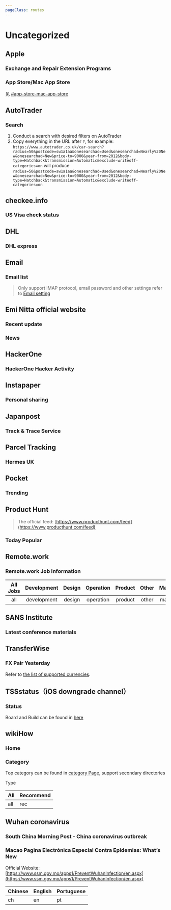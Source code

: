 ```yaml
---
pageClass: routes
---
```


# Uncategorized

## Apple

### Exchange and Repair Extension Programs

<RouteEn author="metowolf HenryQW" example="/apple/exchange_repair" path="/apple/exchange_repair/:country?" :paramsDesc="['country code in apple.com URL (exception: for `United States` please use `us`), default to China `cn`']" />

### App Store/Mac App Store

见 [#app-store-mac-app-store](/en/program-update.html#app-store-mac-app-store)

## AutoTrader

### Search

<RouteEn author="HenryQW" example="/autotrader/radius=50&postcode=sw1a1aa&onesearchad=Used&onesearchad=Nearly%20New&onesearchad=New&price-to=9000&year-from=2012&body-type=Hatchback&transmission=Automatic&exclude-writeoff-categories=on" path="/autotrader/:query" :paramsDesc="['the search query']">

1. Conduct a search with desired filters on AutoTrader
1. Copy everything in the URL after `?`, for example: `https://www.autotrader.co.uk/car-search?radius=50&postcode=sw1a1aa&onesearchad=Used&onesearchad=Nearly%20New&onesearchad=New&price-to=9000&year-from=2012&body-type=Hatchback&transmission=Automatic&exclude-writeoff-categories=on` will produce `radius=50&postcode=sw1a1aa&onesearchad=Used&onesearchad=Nearly%20New&onesearchad=New&price-to=9000&year-from=2012&body-type=Hatchback&transmission=Automatic&exclude-writeoff-categories=on`

</RouteEn>

## checkee.info

### US Visa check status

<RouteEn author="lalxyy" example="/checkee/2019-03" path="/checkee/:month" :paramsDesc="['Year-month of visa check，for example 2019-03']" />

## DHL

### DHL express

<RouteEn author="ntzyz" example="/dhl/12345678" path="/dhl/:shipment_id" :paramsDesc="['Waybill number']"/>

## Email

### Email list

> Only support IMAP protocol, email password and other settings refer to [Email setting](/en/install)

<RouteEn author="kt286" example="/mail/imap/rss@rsshub.app" path="/mail/imap/:email" :paramsDesc="['Email account']" />

## Emi Nitta official website

### Recent update

<RouteEn author="luyuhuang" example="/emi-nitta/updates" path="/emi-nitta/updates"/>

### News

<RouteEn author="luyuhuang" example="/emi-nitta/news" path="/emi-nitta/news"/>

## HackerOne

### HackerOne Hacker Activity

<Route author="imlonghao" example="/hackerone/hacktivity" path="/hackerone/hacktivity" radar="1"/>

## Instapaper

### Personal sharing

<RouteEn author="LogicJake" example="/instapaper/person/viridiano" path="/instapaper/person"/>

## Japanpost

### Track & Trace Service

<RouteEn author="tuzi3040" example="/japanpost/EJ123456789JP" path="/japanpost/:reqCode" :paramsDesc="['Package Number']"/>

## Parcel Tracking

### Hermes UK

<RouteEn author="HenryQW" example="/parcel/hermesuk/[tracking number]" path="/parcel/hermesuk/:tracking" :paramsDesc="['Tracking number']"/>

## Pocket

### Trending

<RouteEn author="hoilc" example="/pocket/trending" path="/pocket/trending"/>

## Product Hunt

> The official feed: [https://www.producthunt.com/feed](https://www.producthunt.com/feed)

### Today Popular

<RouteEn author="miaoyafeng" example="/producthunt/today" path="/producthunt/today">
</RouteEn>

## Remote.work

### Remote.work Job Information

<RouteEn author="luyuhuang" example="/remote-work/all" path="/remote-work/:caty?" :paramsDesc="['Job category, default to all']" radar="1">

| All Jobs | Development | Design | Operation | Product | Other | Marketing | Sales |
| :------: | :---------: | :----: | :-------: | :-----: | :---: | :-------: | :---: |
|   all    | development | design | operation | product | other | marketing | sales |

</RouteEn>

## SANS Institute

### Latest conference materials

<RouteEn author="sbilly" example="/sans/summit_archive" path="/sans/summit_archive" />

## TransferWise

### FX Pair Yesterday

<RouteEn author="HenryQW" example="/transferwise/pair/GBP/USD" path="/transferwise/pair/:source/:target" :paramsDesc="['Base currency abbreviation','Quote currency abbreviation']">

Refer to [the list of supported currencies](https://transferwise.com/tools/exchange-rate-alerts/).

</RouteEn>

## TSSstatus（iOS downgrade channel）

### Status

<RouteEn author="xyqfer" example="/tssstatus/j42dap/14W585a" path="/tssstatus/:board/:build" :paramsDesc="['Board id', 'Build id']">

Board and Build can be found in [here](http://api.ineal.me/tss/status)

</RouteEn>

## wikiHow

### Home

<RouteEn author="sanmmm" example="/wikihow/index" path="/wikihow/index"/>

### Category

<RouteEn author="sanmmm" example="/wikihow/category/饮食与休闲/all" path="/wikihow/category/:category/:type?" :paramsDesc="['Category', 'Type, default to `all`']">

Top category can be found in [category Page](https://zh.wikihow.com/Special:CategoryListing), support secondary directories

Type

| All | Recommend |
| --- | --------- |
| all | rec       |

</RouteEn>

## Wuhan coronavirus

### South China Morning Post - China coronavirus outbreak

<RouteEn author="DIYgod" example="/coronavirus/scmp" path="/coronavirus/scmp"/>

### Macao Pagina Electrónica Especial Contra Epidemias: What’s New

Official Website: [https://www.ssm.gov.mo/apps1/PreventWuhanInfection/en.aspx](https://www.ssm.gov.mo/apps1/PreventWuhanInfection/en.aspx)

<Route author="KeiLongW" example="/coronavirus/mogov-2019ncov/ch" path="/coronavirus/mogov-2019ncov/:lang" :paramsDesc="['Language']" />

| Chinese | English | Portuguese |
| ------- | ------- | ---------- |
| ch      | en      | pt         |
